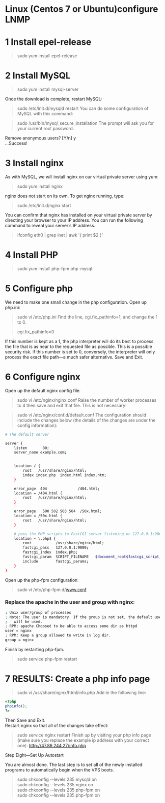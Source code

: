 # Linux (Centos 7 or Ubuntu)configure LNMP
# 1 Install epel-release

>sudo yum install epel-release

# 2 Install MySQL

>sudo yum install mysql-server

Once the download is complete, restart MySQL:

>sudo /etc/init.d/mysqld restart
You can do some configuration of MySQL with this command:

>sudo /usr/bin/mysql_secure_installation
The prompt will ask you for your current root password.

Remove anonymous users? [Y/n] y                                            
...Success!

# 3 Install nginx

As with MySQL, we will install nginx on our virtual private server using yum:

>sudo yum install nginx

nginx does not start on its own. To get nginx running, type:

>sudo /etc/init.d/nginx start

You can confirm that nginx has installed on your virtual private server by directing your browser to your IP address.
You can run the following command to reveal your server’s IP address.
>ifconfig eth0 | grep inet | awk '{ print $2 }'

# 4 Install PHP

>sudo yum install php-fpm php-mysql

# 5 Configure php
We need to make one small change in the php configuration. Open up php.ini:

>sudo vi /etc/php.ini
Find the line, cgi.fix_pathinfo=1, and change the 1 to 0.

>cgi.fix_pathinfo=0

If this number is kept as a 1, the php interpreter will do its best to process the file that is as near to the requested file as possible. This is a possible security risk. If this number is set to 0, conversely, the interpreter will only process the exact file path—a much safer alternative. Save and Exit.

# 6 Configure nginx
Open up the default nginx config file:

>sudo vi /etc/nginx/nginx.conf
Raise the number of worker processes to 4 then save and exit that file.
This is not necessary!

>sudo vi /etc/nginx/conf.d/default.conf
The configuration should include the changes below (the details of the changes are under the config information):

```sh
# The default server

server {
    listen       80;
    server_name example.com;

   
    location / {
        root   /usr/share/nginx/html;
        index index.php  index.html index.htm;
    }

    error_page  404              /404.html;
    location = /404.html {
        root   /usr/share/nginx/html;
    }

    error_page   500 502 503 504  /50x.html;
    location = /50x.html {
        root   /usr/share/nginx/html;
    }

    # pass the PHP scripts to FastCGI server listening on 127.0.0.1:9000
    location ~ \.php$ {
        root           /usr/share/nginx/html;
        fastcgi_pass   127.0.0.1:9000;
        fastcgi_index  index.php;
        fastcgi_param  SCRIPT_FILENAME   $document_root$fastcgi_script_name;
        include        fastcgi_params;
    }
}
```

Open up the php-fpm configuration:

>sudo vi /etc/php-fpm.d/www.conf
### Replace the apache in the user and group with nginx:
```sh
; Unix user/group of processes
; Note: The user is mandatory. If the group is not set, the default users group
;	will be used.
; RPM: apache Choosed to be able to access some dir as httpd
user = nginx
; RPM: Keep a group allowed to write in log dir.
group = nginx
```
Finish by restarting php-fpm.

>sudo service php-fpm restart

# 7 RESULTS: Create a php info page

>sudo vi /usr/share/nginx/html/info.php
Add in the following line:
```php
<?php
phpinfo();
?>
```
Then Save and Exit.<br>
Restart nginx so that all of the changes take effect:

>sudo service nginx restart
Finish up by visiting your php info page (make sure you replace the example ip address with your correct one): http://47.89.244.27/info.php

Step Eight—Set Up Autostart

You are almost done. The last step is to set all of the newly installed programs to automatically begin when the VPS boots.

>sudo chkconfig --levels 235 mysqld on<br>
>sudo chkconfig --levels 235 nginx on<br>
>sudo chkconfig --levels 235 php-fpm on<br>
>sudo chkconfig --levels 235 php-fpm on<br>

